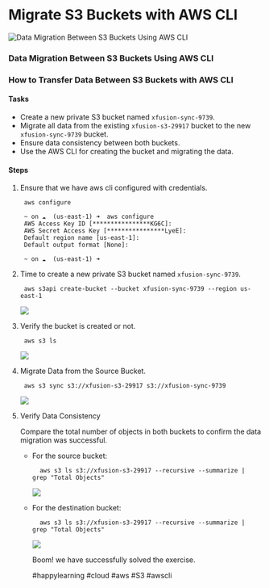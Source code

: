# Migrate S3 Buckets with AWS CLI

![Data Migration Between S3 Buckets Using AWS CLI](https://cdn.hashnode.com/res/hashnode/image/upload/v1733038478969/79ec0bed-2af1-4684-a4a3-16e83d2d1a29.png?w=1600\&h=840\&fit=crop\&crop=entropy\&auto=compress,format\&format=webp)

### Data Migration Between S3 Buckets Using AWS CLI

### How to Transfer Data Between S3 Buckets with AWS CLI

#### Tasks <a href="#heading-tasks" id="heading-tasks"></a>

* Create a new private S3 bucket named `xfusion-sync-9739`.
* Migrate all data from the existing `xfusion-s3-29917` bucket to the new `xfusion-sync-9739` bucket.
* Ensure data consistency between both buckets.
* Use the AWS CLI for creating the bucket and migrating the data.

#### Steps <a href="#heading-steps" id="heading-steps"></a>

1.  Ensure that we have aws cli configured with credentials.

    ```
     aws configure
    ```

    ```
     ~ on ☁️  (us-east-1) ➜  aws configure
     AWS Access Key ID [****************KG6C]: 
     AWS Secret Access Key [****************LyeE]: 
     Default region name [us-east-1]: 
     Default output format [None]: 

     ~ on ☁️  (us-east-1) ➜
    ```
2.  Time to create a new private S3 bucket named `xfusion-sync-9739`.

    ```
     aws s3api create-bucket --bucket xfusion-sync-9739 --region us-east-1
    ```

    ![](https://cdn.hashnode.com/res/hashnode/image/upload/v1733039034828/7b425b7f-8fff-4c21-840b-1a69993a19e0.png?auto=compress,format\&format=webp)
3.  Verify the bucket is created or not.

    ```
     aws s3 ls
    ```

    ![](https://cdn.hashnode.com/res/hashnode/image/upload/v1733039144576/6435a183-3923-45a5-b979-57017410756f.png?auto=compress,format\&format=webp)
4.  Migrate Data from the Source Bucket.

    ```
     aws s3 sync s3://xfusion-s3-29917 s3://xfusion-sync-9739
    ```

    ![](https://cdn.hashnode.com/res/hashnode/image/upload/v1733039313825/be4860f6-533e-4036-a822-edb77c71e2cc.png?auto=compress,format\&format=webp)
5.  Verify Data Consistency

    Compare the total number of objects in both buckets to confirm the data migration was successful.

    *   For the source bucket:

        ```
          aws s3 ls s3://xfusion-s3-29917 --recursive --summarize | grep "Total Objects"
        ```

        ![](https://cdn.hashnode.com/res/hashnode/image/upload/v1733039487305/35b22b9a-1836-4502-928b-9fa46c4ade9f.png?auto=compress,format\&format=webp)
    *   For the destination bucket:

        ```
          aws s3 ls s3://xfusion-s3-29917 --recursive --summarize | grep "Total Objects"
        ```

        ![](https://cdn.hashnode.com/res/hashnode/image/upload/v1733039522957/2e8f2fee-bcfc-46c1-838f-43075b0e1a54.png?auto=compress,format\&format=webp)

        Boom! we have successfully solved the exercise.

        \#happylearning #cloud #aws #S3 #awscli
